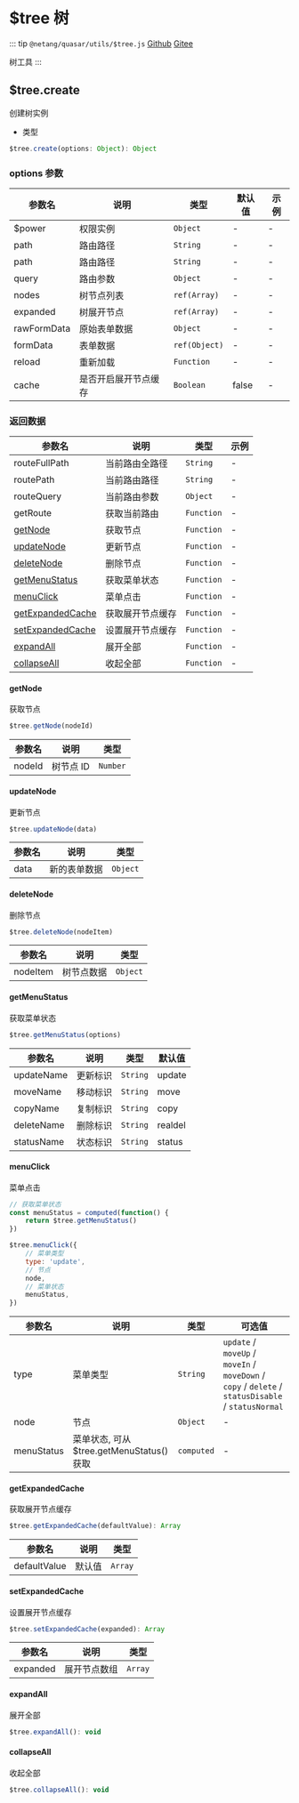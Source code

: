 # $tree 树

::: tip
`@netang/quasar/utils/$tree.js` [Github](https://github.com/netangsoft/netang-quasar/blob/main/utils/%24tree.js) [Gitee](https://gitee.com/jinmarcus/netang-quasar/blob/main/utils/%24tree.js)

树工具
:::

## $tree.create

创建树实例

- 类型

```javascript
$tree.create(options: Object): Object
```

### options 参数

| 参数名         | 说明         | 类型            | 默认值   | 示例  |
|-------------|------------|---------------|-------|-----|
| $power      | 权限实例       | `Object`      | -     | -   | -   | 
| path        | 路由路径       | `String`      | -     | -   |
| path        | 路由路径       | `String`      | -     | -   |
| query       | 路由参数       | `Object`      | -     | -   |
| nodes       | 树节点列表      | `ref(Array)`  | -     | -   |
| expanded    | 树展开节点      | `ref(Array)`  | -     | -   |
| rawFormData | 原始表单数据     | `Object`      | -     | -   |
| formData    | 表单数据       | `ref(Object)` | -     | -   |
| reload      | 重新加载       | `Function`    | -     | -   |
| cache       | 是否开启展开节点缓存 | `Boolean`     | false | -   |

### 返回数据

| 参数名              | 说明       | 类型         | 示例  |
|------------------|----------|------------|-----|
| routeFullPath    | 当前路由全路径  | `String`   | -   |
| routePath        | 当前路由路径   | `String`   | -   |
| routeQuery       | 当前路由参数   | `Object`   | -   |
| getRoute         | 获取当前路由   | `Function` | -   |
| [getNode](#getnode)         | 获取节点     | `Function` | -   |
| [updateNode](#updatenode)       | 更新节点     | `Function` | -   |
| [deleteNode](#deletenode)       | 删除节点     | `Function` | -   |
| [getMenuStatus](#getmenustatus)    | 获取菜单状态   | `Function` | -   |
| [menuClick](#menuclick)        | 菜单点击     | `Function` | -   |
| [getExpandedCache](#getexpandedcache) | 获取展开节点缓存 | `Function` | -   |
| [setExpandedCache](#setexpandedcache) | 设置展开节点缓存 | `Function` | -   |
| [expandAll](#expandall)        | 展开全部     | `Function` | -   |
| [collapseAll](#collapseall)      | 收起全部     | `Function` | -   |


#### getNode

获取节点

```javascript
$tree.getNode(nodeId)
```

| 参数名    | 说明     | 类型       |
|--------|--------|----------|
| nodeId | 树节点 ID | `Number` |


#### updateNode

更新节点

```javascript
$tree.updateNode(data)
```

| 参数名  | 说明     | 类型       |
|------|--------|----------|
| data | 新的表单数据 | `Object` |


#### deleteNode

删除节点

```javascript
$tree.deleteNode(nodeItem)
```

| 参数名      | 说明    | 类型       |
|----------|-------|----------|
| nodeItem | 树节点数据 | `Object` |


#### getMenuStatus

获取菜单状态

```javascript
$tree.getMenuStatus(options)
```

| 参数名        | 说明   | 类型       | 默认值     |
|------------|------|----------|---------|
| updateName | 更新标识 | `String` | update  |
| moveName   | 移动标识 | `String` | move    |
| copyName   | 复制标识 | `String` | copy    |
| deleteName | 删除标识 | `String` | realdel |
| statusName | 状态标识 | `String` | status  |

#### menuClick

菜单点击

```javascript
// 获取菜单状态
const menuStatus = computed(function() {
    return $tree.getMenuStatus()
})

$tree.menuClick({
    // 菜单类型
    type: 'update',
    // 节点
    node,
    // 菜单状态
    menuStatus,
})
```

| 参数名        | 说明                                | 类型         | 可选值                                                                                                |
|------------|-----------------------------------|------------|----------------------------------------------------------------------------------------------------|
| type       | 菜单类型                              | `String`   | `update` / `moveUp` / `moveIn` / `moveDown` / `copy` / `delete` / `statusDisable` / `statusNormal` |
| node       | 节点                                | `Object`   | -                                                                                                  |
| menuStatus | 菜单状态, 可从 $tree.getMenuStatus() 获取 | `computed` | -                                                                                                  |

#### getExpandedCache

获取展开节点缓存

```javascript
$tree.getExpandedCache(defaultValue): Array
```

| 参数名          | 说明  | 类型      | 
|--------------|-----|---------|
| defaultValue | 默认值 | `Array` | |


#### setExpandedCache

设置展开节点缓存

```javascript
$tree.setExpandedCache(expanded): Array
```

| 参数名      | 说明     | 类型      | 
|----------|--------|---------|
| expanded | 展开节点数组 | `Array` | |


#### expandAll

展开全部

```javascript
$tree.expandAll(): void
```

#### collapseAll

收起全部

```javascript
$tree.collapseAll(): void
```
